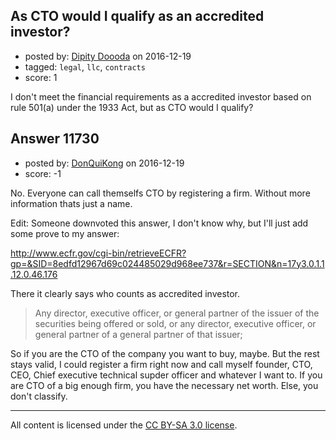 ## As CTO would I qualify as an accredited investor?

- posted by: [Dipity Doooda](https://stackexchange.com/users/9876830/dipity-doooda) on 2016-12-19
- tagged: `legal`, `llc`, `contracts`
- score: 1

<p>I don't meet the financial requirements as a accredited investor based on rule 501(a) under the 1933 Act, but as CTO would I qualify?</p>



## Answer 11730

- posted by: [DonQuiKong](https://stackexchange.com/users/9739821/donquikong) on 2016-12-19
- score: -1

<p>No. Everyone can call themselfs CTO by registering a firm. Without more information thats just a name.</p>

<p>Edit: Someone downvoted this answer, I don't know why, but I'll just add some prove to my answer:</p>

<p><a href="http://www.ecfr.gov/cgi-bin/retrieveECFR?gp=&amp;SID=8edfd12967d69c024485029d968ee737&amp;r=SECTION&amp;n=17y3.0.1.1.12.0.46.176" rel="nofollow noreferrer">http://www.ecfr.gov/cgi-bin/retrieveECFR?gp=&amp;SID=8edfd12967d69c024485029d968ee737&amp;r=SECTION&amp;n=17y3.0.1.1.12.0.46.176</a></p>

<p>There it clearly says who counts as accredited investor. </p>

<blockquote>
  <p>Any director, executive officer, or general partner of the issuer of the securities being offered or sold, or any director, executive officer, or general partner of a general partner of that issuer;</p>
</blockquote>

<p>So if you are the CTO of the company you want to buy, maybe. But the rest stays valid, I could register a firm right now and call myself founder, CTO, CEO, Chief executive technical supder officer and whatever I want to.
If you are CTO of a big enough firm, you have the necessary net worth. Else, you don't classify. </p>




---

All content is licensed under the [CC BY-SA 3.0 license](https://creativecommons.org/licenses/by-sa/3.0/).
